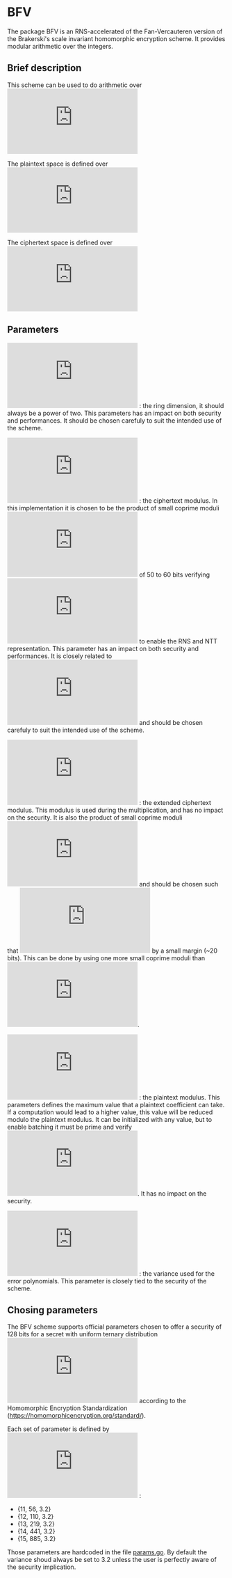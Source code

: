 # BFV

The package BFV is an RNS-accelerated of the Fan-Vercauteren version of the Brakerski's scale invariant homomorphic encryption scheme. It provides modular arithmetic over the integers.

## Brief description

This scheme can be used to do arithmetic over &nbsp; ![equation](https://latex.codecogs.com/gif.latex?%5Cmathbb%7BZ%7D_t)

The plaintext space is defined over &nbsp; ![equation](https://latex.codecogs.com/gif.latex?%5Cmathbb%7BZ%7D_t%5Bx%5D/%28X%5E%7B2%5E%7BlogN%7D%7D%20&plus;%201%29)

The ciphertext space is defined over &nbsp; ![equation](https://latex.codecogs.com/gif.latex?%5Cmathbb%7BZ%7D_Q%5Bx%5D/%28X%5E%7B2%5E%7BlogN%7D%7D%20&plus;%201%29)

## Parameters

![equation](https://latex.codecogs.com/gif.latex?N%20%3D%202%5E%7BlogN%7D) : the ring dimension, it should always be a power of two. This parameters has an impact on both security and performances. It should be chosen carefuly to suit the intended use of the scheme.

![equation](https://latex.codecogs.com/gif.latex?Q) : the ciphertext modulus. In this implementation it is chosen to be the product of small coprime moduli ![equation](https://latex.codecogs.com/gif.latex?q_i) of 50 to 60 bits verifying ![equation](https://latex.codecogs.com/gif.latex?q_i%20%5Cequiv%201%20%5Cmod%202N) to enable the RNS and NTT representation. This parameter has an impact on both security and performances. It is closely related to ![equation](https://latex.codecogs.com/gif.latex?N) and should be chosen carefuly to suit the intended use of the scheme.

![equation](https://latex.codecogs.com/gif.latex?P) : the extended ciphertext modulus. This modulus is used during the multiplication, and has no impact on the security. It is also the product of small coprime moduli ![equation](https://latex.codecogs.com/gif.latex?p_j) and should be chosen such that ![equation](https://latex.codecogs.com/gif.latex?Q%5Ccdot%20P%20%3E%20Q%5E2) by a small margin (~20 bits). This can be done by using one more small coprime moduli than ![equation](https://latex.codecogs.com/gif.latex?Q).

![equation](https://latex.codecogs.com/gif.latex?t) : the plaintext modulus. This parameters defines the maximum value that a plaintext coefficient can take. If a computation would lead to a higher value, this value will be reduced modulo the plaintext modulus. It can be initialized with any value, but to enable batching it must be prime and verify ![equation](https://latex.codecogs.com/gif.latex?t%20%5Cequiv%201%20%5Cmod%202N). It has no impact on the security.

![equation](https://latex.codecogs.com/gif.latex?%5Csigma) : the variance used for the error polynomials. This parameter is closely tied to the security of the scheme.

## Chosing parameters

The BFV scheme supports official parameters chosen to offer a security of 128 bits for a secret with uniform ternary distribution ![equation](https://latex.codecogs.com/gif.latex?s%20%5Cin_u%20%5C%7B-1%2C%200%2C%201%5C%7D%5EN) according to the Homomorphic Encryption Standardization (https://homomorphicencryption.org/standard/).  

Each set of parameter is defined by ![equation](https://latex.codecogs.com/gif.latex?%5C%7Blog_2%28N%29%2C%20log_2%28Q%29%2C%20%5Csigma%5C%7D) :

- {11, 56, 3.2}
- {12, 110, 3.2}
- {13, 219, 3.2}
- {14, 441, 3.2}
- {15, 885, 3.2}

Those parameters are hardcoded in the file [params.go](https://github.com/lca1/lattigo/blob/master/bfv/params.go). By default the variance shoud always be set to 3.2 unless the user is perfectly aware of the security implication.
